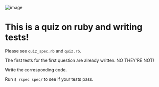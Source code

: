 ![image](https://travis-ci.org/phlco/ruby_quiz_2.png)
# This is a quiz on ruby and writing tests!

Please see `quiz_spec.rb` and `quiz.rb`.

The first tests for the first question are already written.
NO THEY'RE NOT!

Write the corresponding code.

Run `$ rspec spec/` to see if your tests pass.